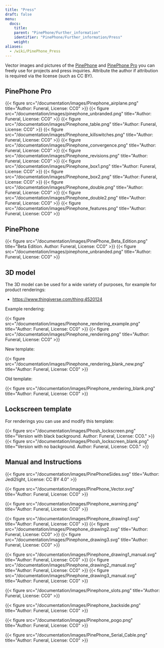 ```yaml
---
title: "Press"
draft: false
menu:
  docs:
    title:
    parent: "PinePhone/Further_information"
    identifier: "PinePhone/Further_information/Press"
    weight:
aliases:
  - /wiki/PinePhone_Press
---
```


Vector images and pictures of the [PinePhone](/documentation/PinePhone) and [PinePhone Pro](/documentation/PinePhone_Pro) you can freely use for projects and press inquiries. Attribute the author if attribution is required via the license (such as CC BY).

## PinePhone Pro

{{< figure src="/documentation/images/Pinephone_airplane.png" title="Author: Funeral, License: CC0" >}}
{{< figure src="/documentation/images/pinephone_unbranded.png" title="Author: Funeral, License: CC0" >}}
{{< figure src="/documentation/images/Pinephone_table.png" title="Author: Funeral, License: CC0" >}}
{{< figure src="/documentation/images/Pinephone_killswitches.png" title="Author: Funeral, License: CC0" >}}
{{< figure src="/documentation/images/Pinephone_convergence.png" title="Author: Funeral, License: CC0" >}}
{{< figure src="/documentation/images/Pinephone_revisions.png" title="Author: Funeral, License: CC0" >}}
{{< figure src="/documentation/images/Pinephone_box1.png" title="Author: Funeral, License: CC0" >}}
{{< figure src="/documentation/images/Pinephone_box2.png" title="Author: Funeral, License: CC0" >}}
{{< figure src="/documentation/images/Pinephone_double.png" title="Author: Funeral, License: CC0" >}}
{{< figure src="/documentation/images/Pinephone_double2.png" title="Author: Funeral, License: CC0" >}}
{{< figure src="/documentation/images/Pinephone_features.png" title="Author: Funeral, License: CC0" >}}

## PinePhone

{{< figure src="/documentation/images/PinePhone_Beta_Edition.png" title="Beta Edition. Author: Funeral, License: CC0" >}}
{{< figure src="/documentation/images/pinephone_unbranded.png" title="Author: Funeral, License: CC0" >}}

## 3D model

The 3D model can be used for a wide variety of purposes, for example for product renderings:

* https://www.thingiverse.com/thing:4520124

Example rendering:

{{< figure src="/documentation/images/Pinephone_rendering_example.png" title="Author: Funeral, License: CC0" >}}
{{< figure src="/documentation/images/Pinephone_rendering.png" title="Author: Funeral, License: CC0" >}}

New template:

{{< figure src="/documentation/images/Pinephone_rendering_blank_new.png" title="Author: Funeral, License: CC0" >}}

Old template:

{{< figure src="/documentation/images/Pinephone_rendering_blank.png" title="Author: Funeral, License: CC0" >}}

## Lockscreen template

For renderings you can use and modify this template:

{{< figure src="/documentation/images/Phosh_lockscreen.png" title="Version with black background. Author: Funeral, License: CC0." >}}
{{< figure src="/documentation/images/Phosh_lockscreen_blank.png" title="Version with no background. Author: Funeral, License: CC0." >}}

## Manual and Instructions

{{< figure src="/documentation/images/PinePhoneSides.svg" title="Author: Jedi2light, License: CC BY 4.0" >}}

{{< figure src="/documentation/images/PinePhone_Vector.svg" title="Author: Funeral, License: CC0" >}}

{{< figure src="/documentation/images/Pinephone_warning.png" title="Author: Funeral, License: CC0" >}}

{{< figure src="/documentation/images/Pinephone_drawing1.svg" title="Author: Funeral, License: CC0" >}}
{{< figure src="/documentation/images/Pinephone_drawing2.svg" title="Author: Funeral, License: CC0" >}}
{{< figure src="/documentation/images/Pinephone_drawing3.svg" title="Author: Funeral, License: CC0" >}}

{{< figure src="/documentation/images/Pinephone_drawing1_manual.svg" title="Author: Funeral, License: CC0" >}}
{{< figure src="/documentation/images/Pinephone_drawing2_manual.svg" title="Author: Funeral, License: CC0" >}}
{{< figure src="/documentation/images/Pinephone_drawing3_manual.svg" title="Author: Funeral, License: CC0" >}}

{{< figure src="/documentation/images/Pinephone_slots.png" title="Author: Funeral, License: CC0" >}}

{{< figure src="/documentation/images/Pinephone_backside.png" title="Author: Funeral, License: CC0" >}}

{{< figure src="/documentation/images/Pinephone_pogo.png" title="Author: Funeral, License: CC0" >}}

{{< figure src="/documentation/images/PinePhone_Serial_Cable.png" title="Author: Funeral, License: CC0" >}}
